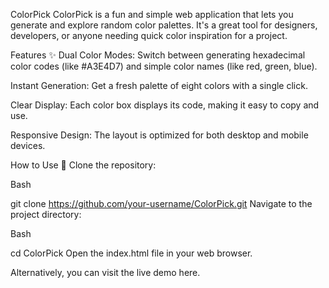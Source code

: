 ColorPick
ColorPick is a fun and simple web application that lets you generate and explore random color palettes. It's a great tool for designers, developers, or anyone needing quick color inspiration for a project.

Features ✨
Dual Color Modes: Switch between generating hexadecimal color codes (like #A3E4D7) and simple color names (like red, green, blue).

Instant Generation: Get a fresh palette of eight colors with a single click.

Clear Display: Each color box displays its code, making it easy to copy and use.

Responsive Design: The layout is optimized for both desktop and mobile devices.

How to Use 🚀
Clone the repository:

Bash

git clone https://github.com/your-username/ColorPick.git
Navigate to the project directory:

Bash

cd ColorPick
Open the index.html file in your web browser.

Alternatively, you can visit the live demo here.
